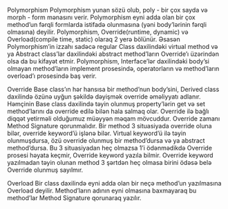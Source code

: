 Polymorphism 
Polymorphism yunan sözü olub, poly - bir çox sayda və morph - form mənasını verir. Polymorphism eyni adda olan bir çox method’un fərqli formlarda istifadə olunmasına (yəni body’lərinin fərqli olmasına) deyilir. 
Polymorphism, Override(runtime, dynamic) və Overload(compile time, static) olaraq 2 yerə bölünür. Əsasən Polymorphism’in izzahı sadəcə regular Class daxilindəki virtual method və ya Abstract class’lar daxilindəki abstract method’ların Override’ı üzərindən olsa da bu kifayət etmir. Polymorphism, Interface’lər daxilindəki body’si olmayan method’ların implement prosesində, operatorların və method’ların overload’ı prosesində baş verir. 

Override
Base class’ın hər hansısa bir method’nun body’sini, Derived class daxilində özünə uyğun şəkildə dəyişmək override əməliyyatı adlanır. Həmçinin Base class daxilində təyin olunmuş property’lərin get və set method’larını da override edilə bilən hala salmaq olar. Override ilə bağlı diqqət yetirməli olduğumuz müəyyən məqam mövcuddur. Override zamanı Method Signature qorunmalıdır. 
Bir method 3 situasiyada override oluna bilər, override keyword’ü işlənə bilər. Virtual keyword’ü ilə təyin olunmuşdursa, özü override olunmuş bir method’dursa və ya abstract method’dursa. Bu 3 situasiyadan heç olmazsa 1’i ödənmədikdə Override prosesi həyata keçmir, Override keyword yazıla bilmir. Override keyword yazılmadan təyin olunan method 3 şərtdən heç olmasa birini ödəsə belə Override olunmuş sayılmır.

Overload
Bir class daxilində eyni adda olan bir neçə method’un yazılmasına Overload deyilir. Method’ların adının eyni olmasına baxmayaraq bu method’lar Method Signature qorunaraq yazılır.


